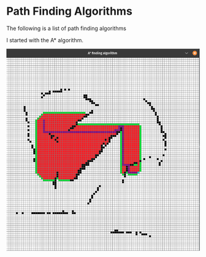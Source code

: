 # Path Finding Algorithms
The following is a list of path finding algorithms

I started with the A* algorithm.

![](https://github.com/farhatbassel/pathFindingAlgorithms/blob/main/Astar.png)
